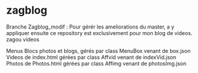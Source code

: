 # zagblog
Branche Zagblog_modif :
Pour gérér les ameliorations du master, a y appliquer ensuite
ce repository est exclusivement pour mon blog de videos. zagou videos

Menus Blocs photos et blogs, gérés par class MenuBox venant de box.json
Videos de index.html gérées par class Affvid venant de indexVid.json
Photos de Photos.html gérées par class Affimg venant de photosImg.json
